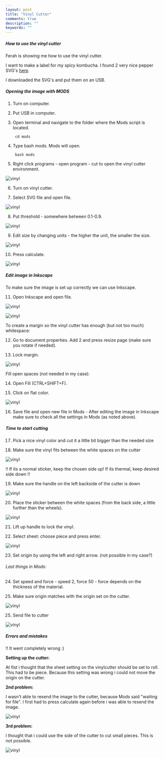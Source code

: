 ```yaml
---
layout: post
title: "Vinyl Cutter"
comments: true
description: ""
keywords: ""
---
```


##### How to use the vinyl cutter

Ferah is showing me how to use the vinyl cutter. 

I want to make a label for my spicy kombucha. I found 2 very nice pepper SVG's [here](https://svgsilh.com/image/1990837.html). 

I downloaded the SVG's and put them on an USB. 

##### Opening the image with MODS

1. Turn on computer.

2. Put USB in computer.

3. Open terminal and navigate to the folder where the Mods script is located.

        cd mods

4. Type bash mods. Mods will open.

        bash mods

5. Right click programs - open program - cut to open the vinyl cutter environment.

![vinyl](/assets/images/2022-04-21-vinyl-cutter/vinyl12.jpg)

6. Turn on vinyl cutter.

7. Select SVG file and open file.

![vinyl](/assets/images/2022-04-21-vinyl-cutter/vinyl14.jpg)

8. Put threshold - somewhere between 0.1-0.9.

![vinyl](/assets/images/2022-04-21-vinyl-cutter/vinyl15.jpg)

9. Edit size by changing units - the higher the unit, the smaller the size.

![vinyl](/assets/images/2022-04-21-vinyl-cutter/vinyl22.jpg)

10. Press calculate.

![vinyl](/assets/images/2022-04-21-vinyl-cutter/vinyl16.jpg)

##### Edit image in Inkscape

To make sure the image is set up correctly we can use Inkscape.

11. Open Inkscape and open file.

![vinyl](/assets/images/2022-04-21-vinyl-cutter/vinyl11.jpg)

![vinyl](/assets/images/2022-04-21-vinyl-cutter/vinyl18.jpg)

To create a margin so the vinyl cutter has enough (but not too much) whitespace:

12. Go to document properties. Add 2 and press resize page (make sure you rotate if needed).

13. Lock margin.

![vinyl](/assets/images/2022-04-21-vinyl-cutter/vinyl19.jpg)

Fill open spaces (not needed in my case):

14. Open Fill (CTRL+SHIFT+F).

15. Click on flat color.

![vinyl](/assets/images/2022-04-21-vinyl-cutter/vinyl21.jpg)

16. Save file and open new file in Mods - After editing the image in Inkscape make sure to check all the settings in Mods (as noted above).

##### Time to start cutting

17. Pick a nice vinyl color and cut it a little bit bigger than the needed size

18. Make sure the vinyl fits between the white spaces on the cutter

![vinyl](/assets/images/2022-04-21-vinyl-cutter/vinyl23.jpg)

!! If its a normal sticker, keep the chosen side up! If its thermal, keep desired side down !!

19. Make sure the handle on the left backside of the cutter is down

![vinyl](/assets/images/2022-04-21-vinyl-cutter/vinyl24.jpg)

20. Place the sticker between the white spaces (from the back side, a little further than the wheels).

![vinyl](/assets/images/2022-04-21-vinyl-cutter/vinyl8.jpg)

21. Lift up handle to lock the vinyl.

22. Select sheet: choose piece and press enter.

![vinyl](/assets/images/2022-04-21-vinyl-cutter/vinyl4.jpg)

23. Set origin by using the left and right arrow. (not possible in my case?)

###### Last things in Mods:

24. Set speed and force - speed 2, force 50 - force depends on the thickness of the material. 

25. Make sure origin matches with the origin set on the cutter.

![vinyl](/assets/images/2022-04-21-vinyl-cutter/vinyl5.jpg)

25. Send file to cutter

![vinyl](/assets/images/2022-04-21-vinyl-cutter/vinyl6.jpg)

##### Errors and mistakes

!! It went completely wrong :) 

**Setting up the cutter:**

At fist i thought that the sheet setting on the vinylcutter should be set to roll. This had to be piece. Because this setting was wrong i could not move the origin on the cutter. 

**2nd problem:**

I wasn't able to resend the image to the cutter, because Mods said "waiting for file". I first had to press calculate again before i was able to resend the image. 

![vinyl](/assets/images/2022-04-21-vinyl-cutter/vinyl9.jpg)

**3rd problem:** 

I thought that i could use the side of the cutter to cut small pieces. This is not possible.

![vinyl](/assets/images/2022-04-21-vinyl-cutter/vinyl8.jpg)

